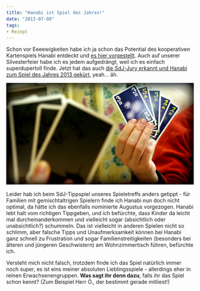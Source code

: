 ```yaml
---
title: "Hanabi ist Spiel des Jahres!"
date: "2013-07-08" 
tags:
- Rezept
---
```


Schon vor Eeeewigkeiten habe ich ja schon das Potential des kooperativen Kartenspiels Hanabi entdeckt und [es hier vorgestellt](http://apfeleimer.wordpress.com/2013/02/09/spieletipp-hanabi/ "Spieletipp: Hanabi"). Auch auf unserer Silvesterfeier habe ich es jedem aufgedrängt, weil ich es einfach superdupertoll finde. Jetzt hat das auch [die SdJ-Jury erkannt und Hanabi zum Spiel des Jahres 2013 gekürt](http://www.spiel-des-jahres.com/cms/front_content.php?idcatart=1228&id=828), yeah... äh.

[![Hanabi-Kartenhand](images/hanabi-kartenhand.jpg)](http://apfeleimer.files.wordpress.com/2013/02/hanabi-kartenhand.jpg)

Leider hab ich beim SdJ-Tippspiel unseres Spieletreffs anders getippt - für Familien mit gemischtaltrigen Spielern finde ich Hanabi nun doch nicht optimal, da hätte ich das ebenfalls nominierte Augustus vorgezogen. Hanabi lebt halt vom richtigen Tippgeben, und ich befürchte, dass Kinder da leicht mal durcheinanderkommen und vielleicht sogar (absichtlich oder unabsichtlich?) schummeln. Das ist vielleicht in anderen Spielen nicht so schlimm, aber falsche Tipps und Unaufmerksamkeit können bei Hanabi ganz schnell zu Frustration und sogar Familienstreitigkeiten (besonders bei älteren und jüngeren Geschwistern) am Wohnzimmertisch führen, befürchte ich.

Versteht mich nicht falsch, trotzdem finde ich das Spiel natürlich immer noch super, es ist eins meiner absoluten Lieblingsspiele - allerdings eher in reinen Erwachsenengruppen. **Was sagt ihr denn dazu**, falls ihr das Spiel schon kennt? (Zum Beispiel Herr Ö., der bestimmt gerade mitliest!)
